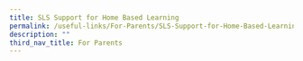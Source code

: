 ```yaml
---
title: SLS Support for Home Based Learning
permalink: /useful-links/For-Parents/SLS-Support-for-Home-Based-Learning/
description: ""
third_nav_title: For Parents
---
```

